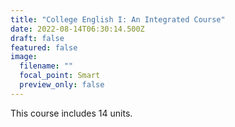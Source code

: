 ```yaml
---
title: "College English I: An Integrated Course"
date: 2022-08-14T06:30:14.500Z
draft: false
featured: false
image:
  filename: ""
  focal_point: Smart
  preview_only: false
---
```

This course includes 14 units.